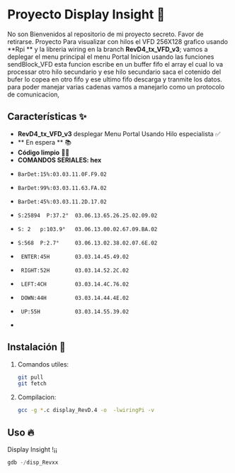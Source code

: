 # Proyecto Display Insight 🚀

No son Bienvenidos al repositorio de mi proyecto secreto. Favor de retirarse.
Proyecto Para visualizar con hilos el VFD 256X128 grafico usando **Rpi ** y la
libreria wiring en la branch **RevD4_tx_VFD_v3**; vamos a deplegar el menu principal
el menu Portal Inicion usando  las funciones sendBlock_VFD esta funcion
escribe en un buffer fifo el array el cual lo va processar otro hilo secundario
y ese hilo secundario saca el cotenido del bufer lo copea en otro fifo y ese ultimo 
fifo descarga y tranmite los datos. para poder manejar varias cadenas vamos a 
manejarlo como un protocolo de comunicacion,

## Características ✨
- **RevD4_tx_VFD_v3** desplegar Menu Portal Usando Hilo especialista ✅
- ** En espera  ** 📚
- **Código limpio** 🧑‍💻
- **COMANDOS SERIALES: hex**
-     BarDet:15%:03.03.11.0F.F9.02
-     BarDet:99%:03.03.11.63.FA.02
-     BarDet:45%:03.03.11.2D.17.02
-     S:25894  P:37.2°  03.06.13.65.26.25.02.09.02
-     S: 2   p:103.9°   03.06.13.00.02.67.09.BA.02
-     S:568  P:2.7°     03.06.13.02.38.02.07.6E.02
-      ENTER:45H        03.03.14.45.49.02
-      RIGHT:52H        03.03.14.52.2C.02
-      LEFT:4CH         03.03.14.4C.76.02
-      DOWN:44H         03.03.14.44.4E.02
-      UP:55H           03.03.14.55.39.02
-     

## Instalación 🔧

1. Comandos utiles:
    ```bash
    git pull
    git fetch
    ```
2. Compilacion:
    ```bash
    gcc -g *.c display_RevD.4 -o  -lwiringPi -v
    ```

## Uso 🔥
Display Insight !¡¡

```python
gdb -/disp_Revxx
